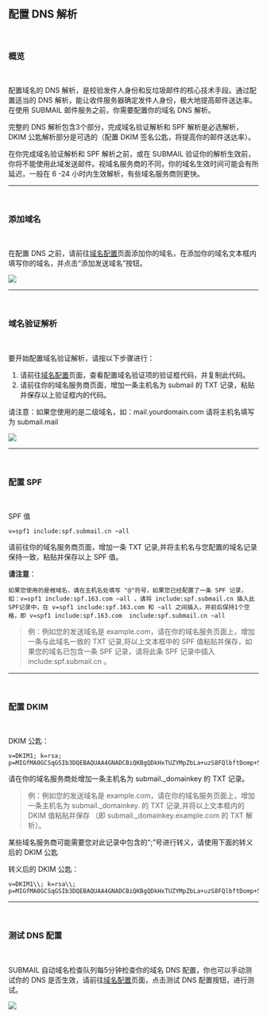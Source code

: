 
## 配置 DNS 解析

<br>

### **概览**

<br>

配置域名的 DNS 解析，是校验发件人身份和反垃圾邮件的核心技术手段。通过配置适当的 DNS 解析，能让收件服务器确定发件人身份，极大地提高邮件送达率。在使用 SUBMAIL 邮件服务之前，你需要配置你的域名 DNS 解析。

完整的 DNS 解析包含3个部分，完成域名验证解析和 SPF 解析是必选解析，DKIM 公匙解析部分是可选的（配置 DKIM 签名公匙，将提高你的邮件送达率）。

在你完成域名验证解析和 SPF 解析之前，或在 SUBMAIL 验证你的解析生效前，你将不能使用此域发送邮件。视域名服务商的不同，你的域名生效时间可能会有所延迟，一般在 6 -24 小时内生效解析，有些域名服务商则更快。

---

<br>

### **添加域名**

<br>

在配置 DNS 之前，请前往[域名配置](https://www.mysubmail.com/chs/mail/domains)页面添加你的域名，在添加你的域名文本框内填写你的域名，并点击“添加发送域名”按钮。

![](https://www.mysubmail.com/libraries/zh_cn/images/eg/dns-2.png)

---

<br>

### **域名验证解析**

<br>

要开始配置域名验证解析，请按以下步骤进行：

1.  请前往[域名配置](https://www.mysubmail.com/chs/mail/domains)页面，查看配置域名验证项的验证框代码，并复制此代码。
2.  请前往你的域名服务商页面，增加一条主机名为 submail 的 TXT 记录，粘贴并保存以上验证框内的代码。

请注意：如果您使用的是二级域名，如：mail.yourdomain.com 请将主机名填写为 submail.mail

![](https://www.mysubmail.com/libraries/zh_cn/images/eg/dns-1.png)

---

<br>

### **配置 SPF**

<br>

SPF 值

```
v=spf1 include:spf.submail.cn ~all
```

请前往你的域名服务商页面，增加一条 TXT 记录,并将主机名与您配置的域名记录保持一致，粘贴并保存以上 SPF 值。

**请注意**：
```
如果您使用的是根域名，请在主机名处填写 "@"符号，如果您已经配置了一条 SPF 记录，如：v=spf1 include:spf.163.com ~all ，请将 include:spf.submail.cn 插入此SPF记录中，在 v=spf1 include:spf.163.com 和 ~all 之间插入，并前后保持1个空格，即 v=spf1 include:spf.163.com  include:spf.submail.cn ~all
```


> 例：例如您的发送域名是 example.com，请在你的域名服务页面上，增加一条与此域名一致的 TXT 记录,将以上文本框中的 SPF 值粘贴并保存，如果您的域名已包含一条 SPF 记录，请将此条 SPF 记录中插入 include:spf.submail.cn 。

---

<br>

### **配置 DKIM**

<br>

DKIM 公匙：


```
v=DKIM1; k=rsa; p=MIGfMA0GCSqGSIb3DQEBAQUAA4GNADCBiQKBgQDkHxTUZYMpZbLa+uzS8FQlbftDomp+51efjTY6yoffZaq9Zxjwk4HvuuONdRqwe6MBtC4YYUSDrgUyquCeIGnhNl5ZCesoiZyCghPvaM5vQANjMyxnYlBBzQOuMWD0ociCpkmCQB/qQvHdr1HZGivb5auk2hH5fT39jt5rOY8QywIDAQAB;
```


请在你的域名服务商处增加一条主机名为 submail._domainkey 的 TXT 记录。

> 例：例如您的发送域名是 example.com，请在你的域名服务页面上，增加一条主机名为 submail.\_domainkey. 的 TXT 记录,并将以上文本框内的 DKIM 值粘贴并保存 （即 submail.\_domainkey.example.com 的 TXT 解析）。

某些域名服务商可能需要您对此记录中包含的“;”号进行转义，请使用下面的转义后的 DKIM 公匙

转义后的 DKIM 公匙：


```
v=DKIM1\\; k=rsa\\; p=MIGfMA0GCSqGSIb3DQEBAQUAA4GNADCBiQKBgQDkHxTUZYMpZbLa+uzS8FQlbftDomp+51efjTY6yoffZaq9Zxjwk4HvuuONdRqwe6MBtC4YYUSDrgUyquCeIGnhNl5ZCesoiZyCghPvaM5vQANjMyxnYlBBzQOuMWD0ociCpkmCQB/qQvHdr1HZGivb5auk2hH5fT39jt5rOY8QywIDAQAB\\;
```
---

<br>

### **测试 DNS 配置**

<br>

SUBMAIL 自动域名检查队列每5分钟检查你的域名 DNS 配置，你也可以手动测试你的 DNS 是否生效，请前往[域名配置](https://www.mysubmail.com/chs/account/settings#/mail/domainConfigs)页面，点击测试 DNS 配置按钮，进行测试。

![](https://www.mysubmail.com/libraries/zh_cn/images/eg/dns-3.png)